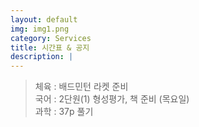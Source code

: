 ```yaml
---
layout: default
img: img1.png
category: Services
title: 시간표 & 공지
description: |
---
```

  
  > 체육 : 배드민턴 라켓 준비           
  > 국어 : 2단원(1) 형성평가, 책 준비 (목요일)         
  > 과학 : 37p 풀기